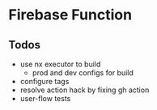 # Firebase Function

## Todos

- use nx executor to build
  - prod and dev configs for build
- configure tags
- resolve action hack by fixing gh action
- user-flow tests
